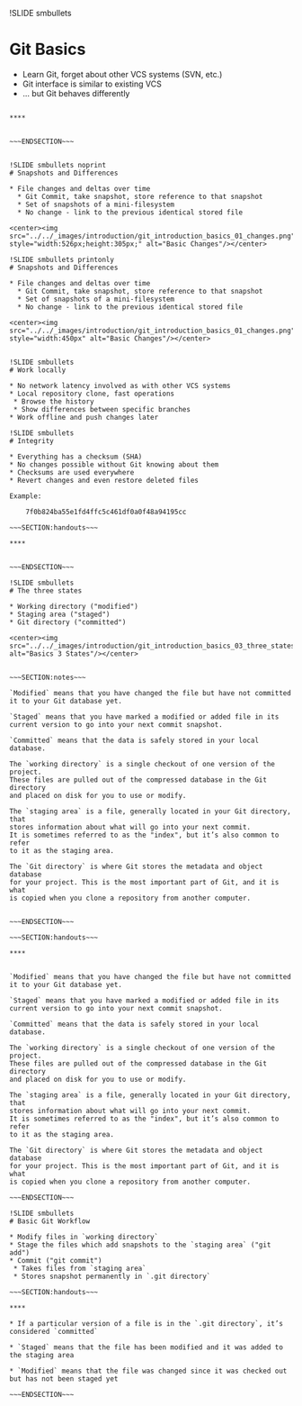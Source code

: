 !SLIDE smbullets
# Git Basics

* Learn Git, forget about other VCS systems (SVN, etc.)
* Git interface is similar to existing VCS
* ... but Git behaves differently

~~~SECTION:handouts~~~

****


~~~ENDSECTION~~~


!SLIDE smbullets noprint
# Snapshots and Differences

* File changes and deltas over time
  * Git Commit, take snapshot, store reference to that snapshot
  * Set of snapshots of a mini-filesystem
  * No change - link to the previous identical stored file

<center><img src="../../_images/introduction/git_introduction_basics_01_changes.png" style="width:526px;height:305px;" alt="Basic Changes"/></center>

!SLIDE smbullets printonly
# Snapshots and Differences

* File changes and deltas over time
  * Git Commit, take snapshot, store reference to that snapshot
  * Set of snapshots of a mini-filesystem
  * No change - link to the previous identical stored file

<center><img src="../../_images/introduction/git_introduction_basics_01_changes.png" style="width:450px" alt="Basic Changes"/></center>


!SLIDE smbullets
# Work locally

* No network latency involved as with other VCS systems
* Local repository clone, fast operations
 * Browse the history
 * Show differences between specific branches
* Work offline and push changes later

!SLIDE smbullets
# Integrity

* Everything has a checksum (SHA)
* No changes possible without Git knowing about them
* Checksums are used everywhere
* Revert changes and even restore deleted files

Example:

    7f0b824ba55e1fd4ffc5c461df0a0f48a94195cc

~~~SECTION:handouts~~~

****


~~~ENDSECTION~~~

!SLIDE smbullets
# The three states

* Working directory ("modified")
* Staging area ("staged")
* Git directory ("committed")

<center><img src="../../_images/introduction/git_introduction_basics_03_three_states.png" alt="Basics 3 States"/></center>


~~~SECTION:notes~~~

`Modified` means that you have changed the file but have not committed
it to your Git database yet.

`Staged` means that you have marked a modified or added file in its
current version to go into your next commit snapshot.

`Committed` means that the data is safely stored in your local database.

The `working directory` is a single checkout of one version of the project.
These files are pulled out of the compressed database in the Git directory
and placed on disk for you to use or modify.

The `staging area` is a file, generally located in your Git directory, that
stores information about what will go into your next commit.
It is sometimes referred to as the "index", but it’s also common to refer
to it as the staging area.

The `Git directory` is where Git stores the metadata and object database
for your project. This is the most important part of Git, and it is what
is copied when you clone a repository from another computer.


~~~ENDSECTION~~~

~~~SECTION:handouts~~~

****


`Modified` means that you have changed the file but have not committed
it to your Git database yet.

`Staged` means that you have marked a modified or added file in its
current version to go into your next commit snapshot.

`Committed` means that the data is safely stored in your local database.

The `working directory` is a single checkout of one version of the project.
These files are pulled out of the compressed database in the Git directory
and placed on disk for you to use or modify.

The `staging area` is a file, generally located in your Git directory, that
stores information about what will go into your next commit.
It is sometimes referred to as the "index", but it’s also common to refer
to it as the staging area.

The `Git directory` is where Git stores the metadata and object database
for your project. This is the most important part of Git, and it is what
is copied when you clone a repository from another computer.

~~~ENDSECTION~~~

!SLIDE smbullets
# Basic Git Workflow

* Modify files in `working directory`
* Stage the files which add snapshots to the `staging area` ("git add")
* Commit ("git commit")
 * Takes files from `staging area`
 * Stores snapshot permanently in `.git directory`

~~~SECTION:handouts~~~

****

* If a particular version of a file is in the `.git directory`, it’s considered `committed`

* `Staged` means that the file has been modified and it was added to the staging area

* `Modified` means that the file was changed since it was checked out but has not been staged yet

~~~ENDSECTION~~~

